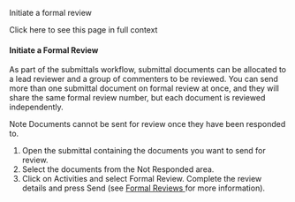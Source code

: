 Initiate a formal review

Click here to see this page in full context

####  Initiate a Formal Review

As part of the submittals workflow, submittal documents can be allocated to a
lead reviewer and a group of commenters to be reviewed. You can send more than
one submittal document on formal review at once, and they will share the same
formal review number, but each document is reviewed independently.

Note  Documents cannot be sent for review once they have been responded to.

  1. Open the submittal containing the documents you want to send for review. 
  2. Select the documents from the Not Responded area. 
  3. Click on Activities and select Formal Review. Complete the review details and press Send (see [ Formal Reviews ](New_Topic3.htm#h) for more information). 

